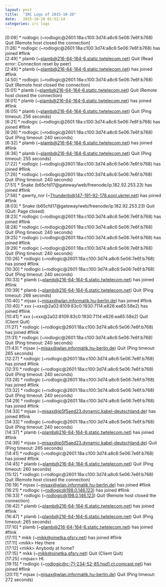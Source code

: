 ```yaml
---
layout: post
title:  "IRC Logs of 2015-10-20"
date:   2015-10-20 01:52:14
categories: irc logs
---
```

<span class="irc-date">[0:09]</span> <span class="irc-navy">* rodlogic (~rodlogic@2601:18a:c100:3d74:a8c6:5e06:7e6f:b768) Quit (Remote host closed the connection)</span><br />
<span class="irc-date">[1:26]</span> <span class="irc-green">* rodlogic (~rodlogic@2601:18a:c100:3d74:a8c6:5e06:7e6f:b768) has joined #flink</span><br />
<span class="irc-date">[2:49]</span> <span class="irc-navy">* plamb (~plamb@216-64-164-6.static.twtelecom.net) Quit (Read error: Connection reset by peer)</span><br />
<span class="irc-date">[2:49]</span> <span class="irc-green">* plamb (~plamb@216-64-164-6.static.twtelecom.net) has joined #flink</span><br />
<span class="irc-date">[4:50]</span> <span class="irc-navy">* rodlogic (~rodlogic@2601:18a:c100:3d74:a8c6:5e06:7e6f:b768) Quit (Remote host closed the connection)</span><br />
<span class="irc-date">[5:01]</span> <span class="irc-navy">* plamb (~plamb@216-64-164-6.static.twtelecom.net) Quit (Remote host closed the connection)</span><br />
<span class="irc-date">[6:01]</span> <span class="irc-green">* plamb (~plamb@216-64-164-6.static.twtelecom.net) has joined #flink</span><br />
<span class="irc-date">[6:05]</span> <span class="irc-navy">* plamb (~plamb@216-64-164-6.static.twtelecom.net) Quit (Ping timeout: 256 seconds)</span><br />
<span class="irc-date">[6:21]</span> <span class="irc-green">* rodlogic (~rodlogic@2601:18a:c100:3d74:a8c6:5e06:7e6f:b768) has joined #flink</span><br />
<span class="irc-date">[6:26]</span> <span class="irc-navy">* rodlogic (~rodlogic@2601:18a:c100:3d74:a8c6:5e06:7e6f:b768) Quit (Ping timeout: 240 seconds)</span><br />
<span class="irc-date">[6:32]</span> <span class="irc-green">* plamb (~plamb@216-64-164-6.static.twtelecom.net) has joined #flink</span><br />
<span class="irc-date">[6:36]</span> <span class="irc-navy">* plamb (~plamb@216-64-164-6.static.twtelecom.net) Quit (Ping timeout: 255 seconds)</span><br />
<span class="irc-date">[7:22]</span> <span class="irc-green">* rodlogic (~rodlogic@2601:18a:c100:3d74:a8c6:5e06:7e6f:b768) has joined #flink</span><br />
<span class="irc-date">[7:26]</span> <span class="irc-navy">* rodlogic (~rodlogic@2601:18a:c100:3d74:a8c6:5e06:7e6f:b768) Quit (Ping timeout: 240 seconds)</span><br />
<span class="irc-date">[7:51]</span> <span class="irc-green">* Snake (b65cfd17@gateway/web/freenode/ip.182.92.253.23) has joined #flink</span><br />
<span class="irc-date">[7:58]</span> <span class="irc-green">* qwerty_nor (~Thunderbi@147-191-92-178.pool.ukrtel.net) has joined #flink</span><br />
<span class="irc-date">[8:03]</span> <span class="irc-navy">* Snake (b65cfd17@gateway/web/freenode/ip.182.92.253.23) Quit (Quit: Page closed)</span><br />
<span class="irc-date">[8:23]</span> <span class="irc-green">* rodlogic (~rodlogic@2601:18a:c100:3d74:a8c6:5e06:7e6f:b768) has joined #flink</span><br />
<span class="irc-date">[8:28]</span> <span class="irc-navy">* rodlogic (~rodlogic@2601:18a:c100:3d74:a8c6:5e06:7e6f:b768) Quit (Ping timeout: 240 seconds)</span><br />
<span class="irc-date">[9:25]</span> <span class="irc-green">* rodlogic (~rodlogic@2601:18a:c100:3d74:a8c6:5e06:7e6f:b768) has joined #flink</span><br />
<span class="irc-date">[9:29]</span> <span class="irc-navy">* rodlogic (~rodlogic@2601:18a:c100:3d74:a8c6:5e06:7e6f:b768) Quit (Ping timeout: 240 seconds)</span><br />
<span class="irc-date">[10:26]</span> <span class="irc-green">* rodlogic (~rodlogic@2601:18a:c100:3d74:a8c6:5e06:7e6f:b768) has joined #flink</span><br />
<span class="irc-date">[10:30]</span> <span class="irc-navy">* rodlogic (~rodlogic@2601:18a:c100:3d74:a8c6:5e06:7e6f:b768) Quit (Ping timeout: 240 seconds)</span><br />
<span class="irc-date">[10:33]</span> <span class="irc-green">* plamb (~plamb@216-64-164-6.static.twtelecom.net) has joined #flink</span><br />
<span class="irc-date">[10:39]</span> <span class="irc-navy">* plamb (~plamb@216-64-164-6.static.twtelecom.net) Quit (Ping timeout: 268 seconds)</span><br />
<span class="irc-date">[10:40]</span> <span class="irc-green">* mjsax (~mjsax@wlan.informatik.hu-berlin.de) has joined #flink</span><br />
<span class="irc-date">[10:40]</span> <span class="irc-green">* xxx (~xxx@2a02:8109:83c0:1930:7114:e826:ea65:58e2) has joined #flink</span><br />
<span class="irc-date">[10:41]</span> <span class="irc-navy">* xxx (~xxx@2a02:8109:83c0:1930:7114:e826:ea65:58e2) Quit (Client Quit)</span><br />
<span class="irc-date">[11:27]</span> <span class="irc-green">* rodlogic (~rodlogic@2601:18a:c100:3d74:a8c6:5e06:7e6f:b768) has joined #flink</span><br />
<span class="irc-date">[11:31]</span> <span class="irc-navy">* rodlogic (~rodlogic@2601:18a:c100:3d74:a8c6:5e06:7e6f:b768) Quit (Ping timeout: 240 seconds)</span><br />
<span class="irc-date">[11:43]</span> <span class="irc-navy">* mjsax (~mjsax@wlan.informatik.hu-berlin.de) Quit (Ping timeout: 265 seconds)</span><br />
<span class="irc-date">[12:27]</span> <span class="irc-green">* rodlogic (~rodlogic@2601:18a:c100:3d74:a8c6:5e06:7e6f:b768) has joined #flink</span><br />
<span class="irc-date">[12:31]</span> <span class="irc-navy">* rodlogic (~rodlogic@2601:18a:c100:3d74:a8c6:5e06:7e6f:b768) Quit (Ping timeout: 240 seconds)</span><br />
<span class="irc-date">[13:28]</span> <span class="irc-green">* rodlogic (~rodlogic@2601:18a:c100:3d74:a8c6:5e06:7e6f:b768) has joined #flink</span><br />
<span class="irc-date">[13:32]</span> <span class="irc-navy">* rodlogic (~rodlogic@2601:18a:c100:3d74:a8c6:5e06:7e6f:b768) Quit (Ping timeout: 240 seconds)</span><br />
<span class="irc-date">[14:29]</span> <span class="irc-green">* rodlogic (~rodlogic@2601:18a:c100:3d74:a8c6:5e06:7e6f:b768) has joined #flink</span><br />
<span class="irc-date">[14:33]</span> <span class="irc-green">* mjsax (~mjsax@ip5f5aed23.dynamic.kabel-deutschland.de) has joined #flink</span><br />
<span class="irc-date">[14:33]</span> <span class="irc-navy">* rodlogic (~rodlogic@2601:18a:c100:3d74:a8c6:5e06:7e6f:b768) Quit (Ping timeout: 240 seconds)</span><br />
<span class="irc-date">[14:37]</span> <span class="irc-green">* plamb (~plamb@216-64-164-6.static.twtelecom.net) has joined #flink</span><br />
<span class="irc-date">[14:39]</span> <span class="irc-navy">* mjsax (~mjsax@ip5f5aed23.dynamic.kabel-deutschland.de) Quit (Ping timeout: 265 seconds)</span><br />
<span class="irc-date">[14:41]</span> <span class="irc-green">* rodlogic (~rodlogic@2601:18a:c100:3d74:a8c6:5e06:7e6f:b768) has joined #flink</span><br />
<span class="irc-date">[14:45]</span> <span class="irc-navy">* plamb (~plamb@216-64-164-6.static.twtelecom.net) Quit (Ping timeout: 260 seconds)</span><br />
<span class="irc-date">[15:12]</span> <span class="irc-navy">* rodlogic (~rodlogic@2601:18a:c100:3d74:a8c6:5e06:7e6f:b768) Quit (Remote host closed the connection)</span><br />
<span class="irc-date">[16:19]</span> <span class="irc-green">* mjsax (~mjsax@wlan.informatik.hu-berlin.de) has joined #flink</span><br />
<span class="irc-date">[16:21]</span> <span class="irc-green">* rodlogic (~rodlogic@198.0.146.123) has joined #flink</span><br />
<span class="irc-date">[16:33]</span> <span class="irc-navy">* rodlogic (~rodlogic@198.0.146.123) Quit (Remote host closed the connection)</span><br />
<span class="irc-date">[16:42]</span> <span class="irc-green">* plamb (~plamb@216-64-164-6.static.twtelecom.net) has joined #flink</span><br />
<span class="irc-date">[16:47]</span> <span class="irc-navy">* plamb (~plamb@216-64-164-6.static.twtelecom.net) Quit (Ping timeout: 265 seconds)</span><br />
<span class="irc-date">[17:10]</span> <span class="irc-green">* plamb (~plamb@216-64-164-6.static.twtelecom.net) has joined #flink</span><br />
<span class="irc-date">[17:11]</span> <span class="irc-green">* mikk (~mikk@oinetka.gfsrv.net) has joined #flink</span><br />
<span class="irc-date">[17:11]</span> <span class="irc-black">&lt;mikk&gt; Hey there</span><br />
<span class="irc-date">[17:12]</span> <span class="irc-black">&lt;mikk&gt; Anybody at home?</span><br />
<span class="irc-date">[17:15]</span> <span class="irc-navy">* mikk (~mikk@oinetka.gfsrv.net) Quit (Client Quit)</span><br />
<span class="irc-date">[17:25]</span> <span class="irc-black">&lt;mjsax&gt; HI.</span><br />
<span class="irc-date">[19:15]</span> <span class="irc-green">* rodlogic (~rodlogic@c-71-234-52-85.hsd1.ct.comcast.net) has joined #flink</span><br />
<span class="irc-date">[20:11]</span> <span class="irc-navy">* mjsax (~mjsax@wlan.informatik.hu-berlin.de) Quit (Ping timeout: 272 seconds)</span><br />
